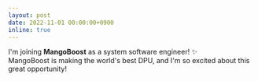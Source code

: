 ```yaml
---
layout: post
date: 2022-11-01 00:00:00+0900
inline: true
---
```

I'm joining **MangoBoost** as a system software engineer! :sparkles:  
MangoBoost is making the world's best DPU, and I'm so excited about this great opportunity!
